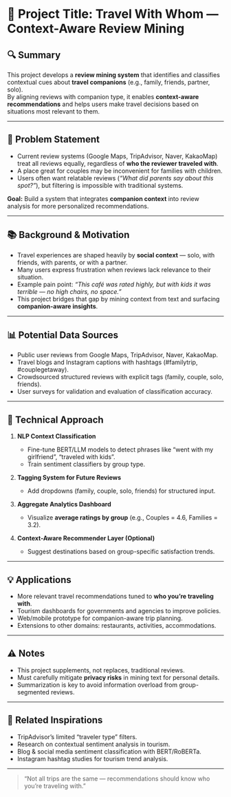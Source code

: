 # 🧠 Project Title: Travel With Whom — Context-Aware Review Mining

## 🔍 Summary
This project develops a **review mining system** that identifies and classifies contextual cues about **travel companions** (e.g., family, friends, partner, solo).  
By aligning reviews with companion type, it enables **context-aware recommendations** and helps users make travel decisions based on situations most relevant to them.

---

## 🎯 Problem Statement
- Current review systems (Google Maps, TripAdvisor, Naver, KakaoMap) treat all reviews equally, regardless of **who the reviewer traveled with**.  
- A place great for couples may be inconvenient for families with children.  
- Users often want relatable reviews (*“What did parents say about this spot?”*), but filtering is impossible with traditional systems.  

**Goal:** Build a system that integrates **companion context** into review analysis for more personalized recommendations.

---

## 📚 Background & Motivation
- Travel experiences are shaped heavily by **social context** — solo, with friends, with parents, or with a partner.  
- Many users express frustration when reviews lack relevance to their situation.  
- Example pain point: *“This café was rated highly, but with kids it was terrible — no high chairs, no space.”*  
- This project bridges that gap by mining context from text and surfacing **companion-aware insights**.

---

## 📊 Potential Data Sources
- Public user reviews from Google Maps, TripAdvisor, Naver, KakaoMap.  
- Travel blogs and Instagram captions with hashtags (#familytrip, #couplegetaway).  
- Crowdsourced structured reviews with explicit tags (family, couple, solo, friends).  
- User surveys for validation and evaluation of classification accuracy.  

---

## 🧪 Technical Approach
1. **NLP Context Classification**  
   - Fine-tune BERT/LLM models to detect phrases like “went with my girlfriend”, “traveled with kids”.  
   - Train sentiment classifiers by group type.  

2. **Tagging System for Future Reviews**  
   - Add dropdowns (family, couple, solo, friends) for structured input.  

3. **Aggregate Analytics Dashboard**  
   - Visualize **average ratings by group** (e.g., Couples = 4.6, Families = 3.2).  

4. **Context-Aware Recommender Layer (Optional)**  
   - Suggest destinations based on group-specific satisfaction trends.  

---

## 💡 Applications
- More relevant travel recommendations tuned to **who you’re traveling with**.  
- Tourism dashboards for governments and agencies to improve policies.  
- Web/mobile prototype for companion-aware trip planning.  
- Extensions to other domains: restaurants, activities, accommodations.  

---

## ⚠️ Notes
- This project supplements, not replaces, traditional reviews.  
- Must carefully mitigate **privacy risks** in mining text for personal details.  
- Summarization is key to avoid information overload from group-segmented reviews.  

---

## 🔗 Related Inspirations
- TripAdvisor’s limited “traveler type” filters.  
- Research on contextual sentiment analysis in tourism.  
- Blog & social media sentiment classification with BERT/RoBERTa.  
- Instagram hashtag studies for tourism trend analysis.  

---

> “Not all trips are the same — recommendations should know who you’re traveling with.”
